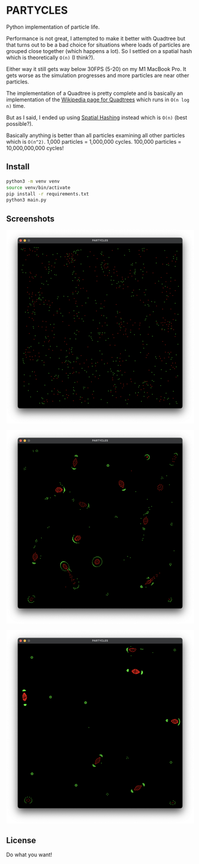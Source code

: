 # PARTYCLES

Python implementation of particle life.

Performance is not great, I attempted to make it better with Quadtree but
that turns out to be a bad choice for situations where loads of particles are
grouped close together (which happens a lot). So I settled on a spatial hash
which is theoretically `O(n)` (I think?).

Either way it still gets way below 30FPS (5-20) on my M1 MacBook Pro. It gets
worse as the simulation progresses and more particles are near other particles.

The implementation of a Quadtree is pretty complete and is basically an
implementation of the
[Wikipedia page for Quadtrees](https://en.wikipedia.org/wiki/Quadtree) which
runs in `O(n log n)` time.

But as I said, I ended up using
[Spatial Hashing](https://www.gamedev.net/tutorials/programming/general-and-gameplay-programming/spatial-hashing-r2697/)
instead which is `O(n)` (best possible?).

Basically anything is better than all particles examining all other particles
which is `O(n^2)`. 1,000 particles = 1,000,000 cycles. 100,000 particles =
10,000,000,000 cycles!

## Install

```sh
python3 -m venv venv
source venv/bin/activate
pip install -r requirements.txt
python3 main.py
```

## Screenshots

![partycles](screen1.png)

![partycles](screen2.png)

![partycles](screen3.png)

## License

Do what you want!

